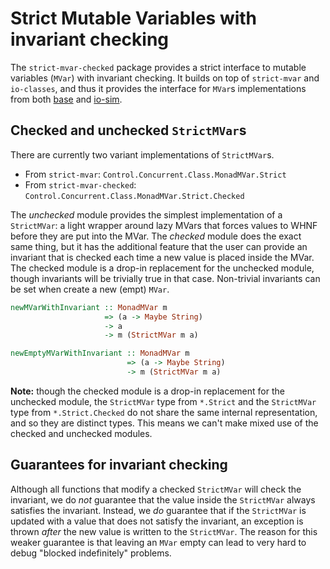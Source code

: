 # Strict Mutable Variables with invariant checking

The `strict-mvar-checked` package provides a strict interface to mutable
variables (`MVar`) with invariant checking. It builds on top of `strict-mvar`
and `io-classes`, and thus it provides the interface for `MVar`s implementations
from both
[base](https://hackage.haskell.org/package/base-4.17.0.0/docs/Control-Concurrent-MVar.html)
and [io-sim](https://github.com/input-output-hk/io-sim).

## Checked and unchecked `StrictMVar`s

There are currently two variant implementations of `StrictMVar`s.
* From `strict-mvar`: `Control.Concurrent.Class.MonadMVar.Strict`
* From `strict-mvar-checked`: `Control.Concurrent.Class.MonadMVar.Strict.Checked`

The _unchecked_ module provides the simplest implementation of a `StrictMVar`: a
light wrapper around lazy MVars that forces values to WHNF before they are put
into the MVar. The _checked_ module does the exact same thing, but it has the
additional feature that the user can provide an invariant that is checked each
time a new value is placed inside the MVar. The checked module is a drop-in
replacement for the unchecked module, though invariants will be trivially true
in that case. Non-trivial invariants can be set when create a new (empt) `MVar`.

```haskell
newMVarWithInvariant :: MonadMVar m
                     => (a -> Maybe String)
                     -> a
                     -> m (StrictMVar m a)

newEmptyMVarWithInvariant :: MonadMVar m
                          => (a -> Maybe String)
                          -> m (StrictMVar m a)
```

**Note:** though the checked module is a drop-in replacement for the unchecked
module, the `StrictMVar` type from `*.Strict` and the `StrictMVar` type from
`*.Strict.Checked` do not share the same internal representation, and so they
are distinct types. This means we can't make mixed use of the checked and
unchecked modules.

## Guarantees for invariant checking

Although all functions that modify a checked `StrictMVar` will check the
invariant, we do *not* guarantee that the value inside the `StrictMVar` always
satisfies the invariant. Instead, we *do* guarantee that if the `StrictMVar` is
updated with a value that does not satisfy the invariant, an exception is thrown
*after* the new value is written to the `StrictMVar`. The reason for this weaker
guarantee is that leaving an `MVar` empty can lead to very hard to debug
"blocked indefinitely" problems.